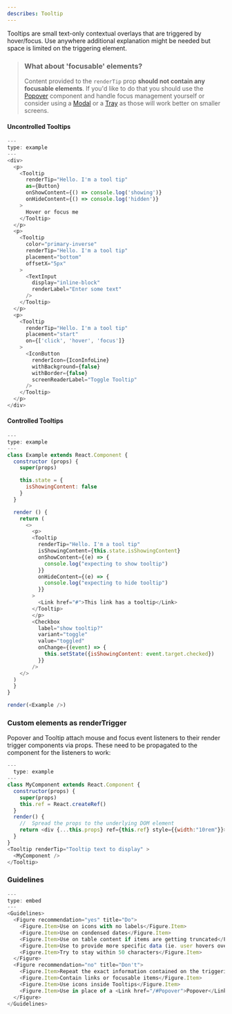 ```yaml
---
describes: Tooltip
---
```


Tooltips are small text-only contextual overlays that are triggered by hover/focus. Use anywhere additional explanation might be needed but space is limited on the triggering element.

> ### What about 'focusable' elements?
>
> Content provided to the `renderTip` prop **should not contain any focusable elements**. If you'd like to do
> that you should use the [Popover](#Popover) component and handle focus management yourself or
> consider using a [Modal](#Modal) or a [Tray](#Tray) as those will work better on smaller screens.

#### Uncontrolled Tooltips

```js
---
type: example
---
<div>
  <p>
    <Tooltip
      renderTip="Hello. I'm a tool tip"
      as={Button}
      onShowContent={() => console.log('showing')}
      onHideContent={() => console.log('hidden')}
    >
      Hover or focus me
    </Tooltip>
  </p>
  <p>
    <Tooltip
      color="primary-inverse"
      renderTip="Hello. I'm a tool tip"
      placement="bottom"
      offsetX="5px"
    >
      <TextInput
        display="inline-block"
        renderLabel="Enter some text"
      />
    </Tooltip>
  </p>
  <p>
    <Tooltip
      renderTip="Hello. I'm a tool tip"
      placement="start"
      on={['click', 'hover', 'focus']}
    >
      <IconButton
        renderIcon={IconInfoLine}
        withBackground={false}
        withBorder={false}
        screenReaderLabel="Toggle Tooltip"
      />
    </Tooltip>
  </p>
</div>
```

#### Controlled Tooltips

```js
---
type: example
---
class Example extends React.Component {
  constructor (props) {
    super(props)

    this.state = {
      isShowingContent: false
    }
  }

  render () {
    return (
      <>
        <p>
        <Tooltip
          renderTip="Hello. I'm a tool tip"
          isShowingContent={this.state.isShowingContent}
          onShowContent={(e) => {
            console.log("expecting to show tooltip")
          }}
          onHideContent={(e) => {
            console.log("expecting to hide tooltip")
          }}
        >
          <Link href="#">This link has a tooltip</Link>
        </Tooltip>
        </p>
        <Checkbox
          label="show tooltip?"
          variant="toggle"
          value="toggled"
          onChange={(event) => {
            this.setState({isShowingContent: event.target.checked})
          }}
        />
    </>
  )
  }
}

render(<Example />)
```

### Custom elements as renderTrigger

Popover and Tooltip attach mouse and focus event listeners to their render trigger components via props. These need to be propagated to the component for the listeners to work:

```js
---
  type: example
---
class MyComponent extends React.Component {
  constructor(props) {
    super(props)
    this.ref = React.createRef()
  }
  render() {
    //  Spread the props to the underlying DOM element
    return <div {...this.props} ref={this.ref} style={{width:"10rem"}}>My custom component</div>
  }
}
<Tooltip renderTip="Tooltip text to display" >
  <MyComponent />
</Tooltip>
```

### Guidelines

```js
---
type: embed
---
<Guidelines>
  <Figure recommendation="yes" title="Do">
    <Figure.Item>Use on icons with no labels</Figure.Item>
    <Figure.Item>Use on condensed dates</Figure.Item>
    <Figure.Item>Use on table content if items are getting truncated</Figure.Item>
    <Figure.Item>Use to provide more specific data (ie. user hovers over a chart element, Tooltip shows precise info)</Figure.Item>
    <Figure.Item>Try to stay within 50 characters</Figure.Item>
  </Figure>
  <Figure recommendation="no" title="Don't">
    <Figure.Item>Repeat the exact information contained on the triggering element</Figure.Item>
    <Figure.Item>Contain links or focusable items</Figure.Item>
    <Figure.Item>Use icons inside Tooltips</Figure.Item>
    <Figure.Item>Use in place of a <Link href="/#Popover">Popover</Link> or <Link href="/#Menu">Menu</Link></Figure.Item>
  </Figure>
</Guidelines>
```
